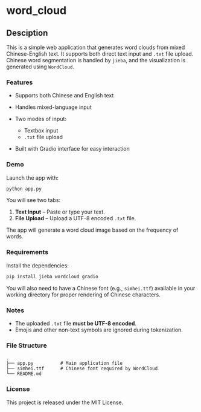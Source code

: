 # word_cloud

## Desciption

This is a simple web application that generates word clouds from mixed Chinese-English text. It supports both direct text input and `.txt` file upload. Chinese word segmentation is handled by `jieba`, and the visualization is generated using `WordCloud`.

### Features

* Supports both Chinese and English text
* Handles mixed-language input
* Two modes of input:

  * Textbox input
  * `.txt` file upload
* Built with Gradio interface for easy interaction

### Demo

Launch the app with:

```bash
python app.py
```

You will see two tabs:

1. **Text Input** – Paste or type your text.
2. **File Upload** – Upload a UTF-8 encoded `.txt` file.

The app will generate a word cloud image based on the frequency of words.

### Requirements

Install the dependencies:

```bash
pip install jieba wordcloud gradio
```

You will also need to have a Chinese font (e.g., `simhei.ttf`) available in your working directory for proper rendering of Chinese characters.

### Notes

* The uploaded `.txt` file **must be UTF-8 encoded**.
* Emojis and other non-text symbols are ignored during tokenization.

### File Structure

```
.
├── app.py          # Main application file
├── simhei.ttf      # Chinese font required by WordCloud
└── README.md
```

### License

This project is released under the MIT License.
